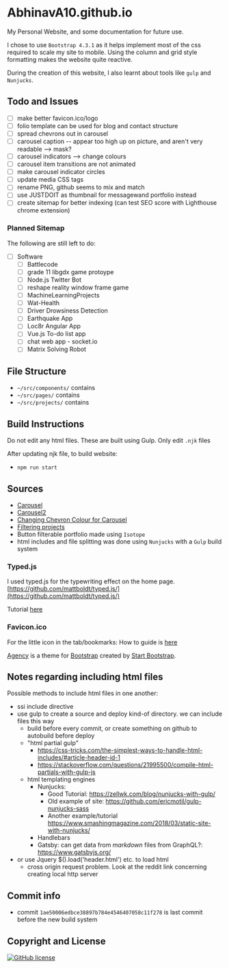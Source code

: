 # AbhinavA10.github.io

My Personal Website, and some documentation for future use.

I chose to use `Bootstrap 4.3.1` as it helps implement most of the css required to scale my site to mobile. Using the column and grid style formatting makes the website quite reactive.

During the creation of this website, I also learnt about tools like `gulp` and `Nunjucks`.

## Todo and Issues

- [ ] make better favicon.ico/logo
- [ ] folio template can be used for blog and contact structure
- [ ] spread chevrons out in carousel
- [ ] carousel caption -- appear too high up on picture, and aren't very readable --> mask?
- [ ] carousel indicators --> change colours
- [ ] carousel item transitions are not animated
- [ ] make carousel indicator circles
- [ ] update media CSS tags
- [ ] rename PNG, github seems to mix and match
- [ ] use JUSTDOIT as thumbnail for messagewand portfolio instead
- [ ] create sitemap for better indexing (can test SEO score with Lighthouse chrome extension)

### Planned Sitemap

The following are still left to do:

- [ ] Software
  - [ ] Battlecode
  - [ ] grade 11 libgdx game protoype
  - [ ] Node.js Twitter Bot
  - [ ] reshape reality window frame game
  - [ ] MachineLearningProjects
  - [ ] Wat-Health
  - [ ] Driver Drowsiness Detection
  - [ ] Earthquake App
  - [ ] Loc8r Angular App
  - [ ] Vue.js To-do list app
  - [ ] chat web app - socket.io
  - [ ] Matrix Solving Robot

## File Structure
- `~/src/components/` contains 
- `~/src/pages/` contains
- `~/src/projects/` contains 

## Build Instructions
Do not edit any html files. These are built using Gulp. Only edit `.njk` files

After updating njk file, to build website:
- `npm run start`

## Sources

- [Carousel](https://www.w3schools.com/bootstrap/bootstrap_carousel.asp)
- [Carousel2](https://getbootstrap.com/docs/4.1/components/carousel/)
- [Changing Chevron Colour for Carousel](https://stackoverflow.com/questions/49391266/change-bootstrap-4-carousel-control-colors/49391884)
- [Filtering projects](https://www.w3schools.com/howto/howto_js_filter_elements.asp)
- Button filterable portfolio made using `Isotope`
- html includes and file splitting was done using `Nunjucks` with a `Gulp` build system

### Typed.js

I used typed.js for the typewriting effect on the home page.
[https://github.com/mattboldt/typed.js/](https://github.com/mattboldt/typed.js/)

Tutorial [here](https://www.youtube.com/watch?v=Jed5ZasNtJM)

### Favicon.ico

For the little icon in the tab/bookmarks:
How to guide is [here](https://tutorialehtml.com/en/what-is-favicon-ico-usage/)

[Agency](https://startbootstrap.com/template-overviews/agency/) is a theme for [Bootstrap](http://getbootstrap.com/) created by [Start Bootstrap](http://startbootstrap.com/).

## Notes regarding including html files
Possible methods to include html files in one another:
- ssi include directive
- use gulp to create a source and deploy kind-of directory. we can include files this way
    - build before every commit, or create something on github to autobuild before deploy
    - "html partial gulp"
        - https://css-tricks.com/the-simplest-ways-to-handle-html-includes/#article-header-id-1
        - https://stackoverflow.com/questions/21995500/compile-html-partials-with-gulp-js
    - html templating engines
        - Nunjucks: 
            - Good Tutorial: https://zellwk.com/blog/nunjucks-with-gulp/
            - Old example of site: https://github.com/ericmotil/gulp-nunjucks-sass
            - Another example/tutorial https://www.smashingmagazine.com/2018/03/static-site-with-nunjucks/
        - Handlebars
        - Gatsby: can get data from *markdown* files from GraphQL?: https://www.gatsbyjs.org/
-  or use Jquery $().load('header.html') etc. to load html
    - cross origin request problem. Look at the reddit link concerning creating local http server

## Commit info
- commit `1ae50006edbce38897b784e4546407058c11f278` is last commit before the new build system

## Copyright and License

[![GitHub license](https://img.shields.io/badge/license-MIT-blue.svg)](./LICENSE)
